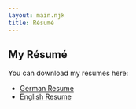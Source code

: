 ```yaml
---
layout: main.njk
title: Résumé
---
```


<section class="portfolio-section">

<h1>My Résumé</h1>

<p>You can download my resumes here:</p>
  <ul>
    <li><a href="/assets/david-molls-resume.pdf" target="_blank" rel="noopener">German Resume</a></li>
    <li><a href="/assets/david-molls-resume-en.pdf" target="_blank" rel="noopener">English Resume</a></li>
  </ul>

</section>